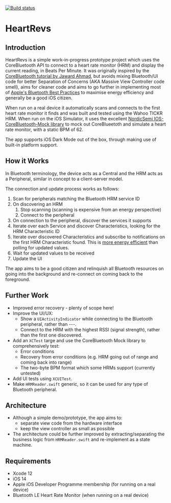 [![Build status](https://build.appcenter.ms/v0.1/apps/fbccdaba-9bd6-4800-999d-6de5d26615f1/branches/master/badge)](https://appcenter.ms)

# HeartRevs #

## Introduction ##

HeartRevs is a simple work-in-progress prototype project which uses the CoreBluetooth API to connect to a heart rate monitor (HRM) and display the current reading, in Beats Per Minute. It was originally inspired by the [CoreBluetooth tutorial by Jaward Ahmad](https://www.raywenderlich.com/231-core-bluetooth-tutorial-for-ios-heart-rate-monitor), but avoids mixing Bluetooth/UI code for better Separation of Concerns (AKA Massive View Controller code smell), aims for cleaner code and aims to go further in implementing most of [Apple's Bluetooth Best Practices](https://developer.apple.com/library/archive/documentation/Performance/Conceptual/EnergyGuide-iOS/BluetoothBestPractices.html) to maximise energy efficiency and generally be a good iOS citizen.

When run on a real device it automatically scans and connects to the first heart rate monitor it finds and was built and tested using the Wahoo TICKR HRM. When run on the iOS Simulator, it uses the excellent [NordicSemi IOS-CoreBluetooth-Mock library](https://github.com/NordicSemiconductor/IOS-CoreBluetooth-Mock) to mock out CoreBlueetoth and simulate a heart rate monitor, with a static BPM of 62.

The app supports iOS Dark Mode out of the box, through making use of built-in platform support.

## How it Works ##

In Bluetooth terminology, the device acts as a Central and the HRM acts as a Peripheral, similar in concept to a client-server model.

The connection and update process works as follows:

1. Scan for peripherals matching the Bluetooth HRM service ID
2. On discovering an HRM
    1. Stop scanning (scanning is expensive from an energy perspective)
    2. Connect to the peripheral
3. On connection to the peripheral, discover the services it supports
4. Iterate over each Service and discover Characteristics, looking for the HRM Characteristic ID
5. Iterate over discovered Characteristics and subscribe to notifications on the first HRM Characteristic found. This is [more energy efficient](https://developer.apple.com/library/archive/documentation/Performance/Conceptual/EnergyGuide-iOS/BluetoothBestPractices.html)  than polling for updated values.
6. Wait for updated values to be received
7. Update the UI

The app aims to be a good citizen and relinquish all Bluetooth resources on going into the background and re-connect on coming back to the foreground.

## Further Work ##

* Improved error recovery - plenty of scope here!
* Improve the UI/UX:
  * Show a `UIActivityIndicator` while connecting to the Bluetooth peripheral, rather than ---.
  * Connect to the HRM with the highest RSSI (signal strength), rather than the first one discovered.
* Add an `XCTest` targe and use the CoreBluetooth Mock library to comprehensively test:
  * Error conditions
  * Recovery from error conditions (e.g. HRM going out of range and coming back into range)
  * The two-byte BPM format which some HRMs support (currently untested)
* Add UI tests using `XCUITest`.
* Make `HRMReader.swift` generic, so it can be used for any type of Bluetooth peripheral.

## Architecture ##

* Although a simple demo/prototype, the app aims to:
  * separate view code from the hardware interface
  * keep the view controller as small as possible
* The architecture could be further improved by extracting/separating the business logic from `HRMReader.swift` and re-implement as a state machine.

## Requirements ##

* Xcode 12
* iOS 14
* Apple iOS Developer Programme membership (for running on a real device)
* Bluetooth LE Heart Rate Monitor (when running on a real device)

